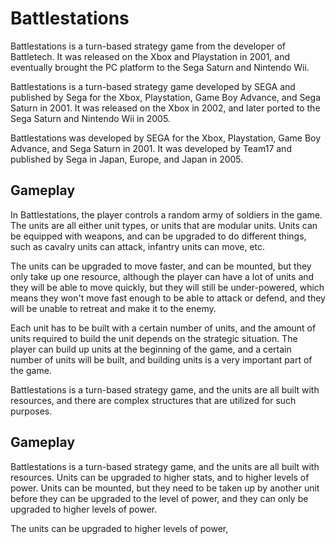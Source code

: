 # Battlestations

Battlestations is a turn-based strategy game from the developer of Battletech. It was released on the Xbox and Playstation in 2001, and eventually brought the PC platform to the Sega Saturn and Nintendo Wii.

Battlestations is a turn-based strategy game developed by SEGA and published by Sega for the Xbox, Playstation, Game Boy Advance, and Sega Saturn in 2001. It was released on the Xbox in 2002, and later ported to the Sega Saturn and Nintendo Wii in 2005.

Battlestations was developed by SEGA for the Xbox, Playstation, Game Boy Advance, and Sega Saturn in 2001. It was developed by Team17 and published by Sega in Japan, Europe, and Japan in 2005.

## Gameplay

In Battlestations, the player controls a random army of soldiers in the game. The units are all either unit types, or units that are modular units. Units can be equipped with weapons, and can be upgraded to do different things, such as cavalry units can attack, infantry units can move, etc.

The units can be upgraded to move faster, and can be mounted, but they only take up one resource, although the player can have a lot of units and they will be able to move quickly, but they will still be under-powered, which means they won't move fast enough to be able to attack or defend, and they will be unable to retreat and make it to the enemy.

Each unit has to be built with a certain number of units, and the amount of units required to build the unit depends on the strategic situation. The player can build up units at the beginning of the game, and a certain number of units will be built, and building units is a very important part of the game.

Battlestations is a turn-based strategy game, and the units are all built with resources, and there are complex structures that are utilized for such purposes.

## Gameplay

Battlestations is a turn-based strategy game, and the units are all built with resources. Units can be upgraded to higher stats, and to higher levels of power. Units can be mounted, but they need to be taken up by another unit before they can be upgraded to the level of power, and they can only be upgraded to higher levels of power.

The units can be upgraded to higher levels of power,